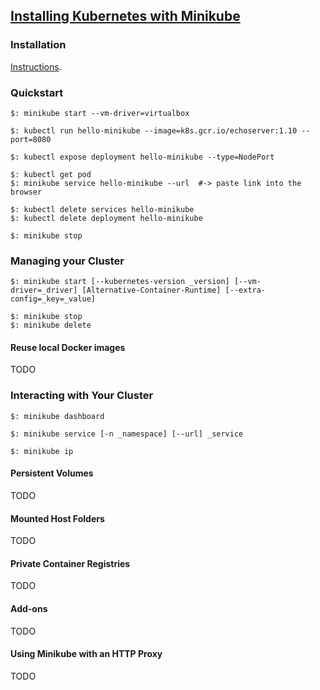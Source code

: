 ## [Installing Kubernetes with Minikube](https://kubernetes.io/docs/setup/learning-environment/minikube/)

### Installation

[Instructions](../../../Tasks/InstallTools).

### Quickstart

```
$: minikube start --vm-driver=virtualbox
```

```
$: kubectl run hello-minikube --image=k8s.gcr.io/echoserver:1.10 --port=8080  

$: kubectl expose deployment hello-minikube --type=NodePort

$: kubectl get pod
$: minikube service hello-minikube --url  #-> paste link into the browser

$: kubectl delete services hello-minikube
$: kubectl delete deployment hello-minikube

$: minikube stop
```

### Managing your Cluster

```
$: minikube start [--kubernetes-version _version] [--vm-driver=_driver] [Alternative-Container-Runtime] [--extra-config=_key=_value]

$: minikube stop
$: minikube delete
```

#### Reuse local Docker images

TODO

### Interacting with Your Cluster

```
$: minikube dashboard
```

```
$: minikube service [-n _namespace] [--url] _service
```

```
$: minikube ip
```

#### Persistent Volumes

TODO

#### Mounted Host Folders

TODO

#### Private Container Registries

TODO

#### Add-ons

TODO

#### Using Minikube with an HTTP Proxy

TODO
